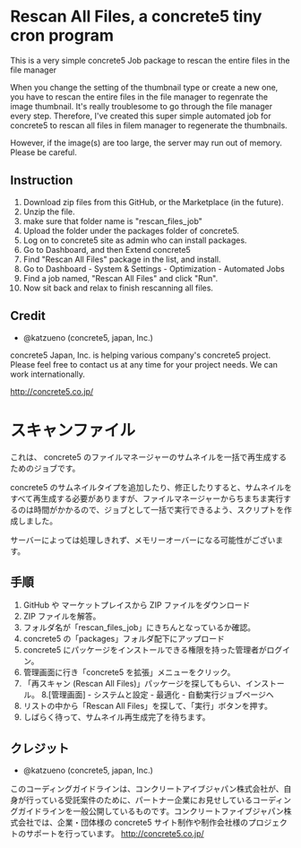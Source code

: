 # Rescan All Files, a concrete5 tiny cron program

This is a very simple concrete5 Job package to rescan the entire files in the file manager

When you change the setting of the thumbnail type or create a new one, you have to rescan the entire files in the file manager to regenrate the image thumbnail. It's really troublesome to go through the file manager every step. Therefore, I've created this super simple automated job for concrete5 to rescan all files in filem manager to regenerate the thumbnails.

However, if the image(s) are too large, the server may run out of memory. Please be careful.

## Instruction

1. Download zip files from this GitHub, or the Marketplace (in the future).
2. Unzip the file.
3. make sure that folder name is "rescan_files_job"
4. Upload the folder under the packages folder of concrete5.
5. Log on to concrete5 site as admin who can install packages.
6. Go to Dashboard, and then Extend concrete5
7. Find "Rescan All Files" package in the list, and install.
8. Go to Dashboard - System & Settings - Optimization - Automated Jobs
9. Find a job named, "Rescan All Files" and click "Run".
10. Now sit back and relax to finish rescanning all files.

## Credit

- @katzueno (concrete5, japan, Inc.)

concrete5 Japan, Inc. is helping various company's concrete5 project. Please feel free to contact us at any time for your project needs. We can work internationally.

http://concrete5.co.jp/

# スキャンファイル

これは、 concrete5 のファイルマネージャーのサムネイルを一括で再生成するためのジョブです。

concrete5 のサムネイルタイプを追加したり、修正したりすると、サムネイルをすべて再生成する必要がありますが、ファイルマネージャーからちまちま実行するのは時間がかかるので、ジョブとして一括で実行できるよう、スクリプトを作成しました。

サーバーによっては処理しきれず、メモリーオーバーになる可能性がございます。

## 手順

1. GitHub や マーケットプレイスから ZIP ファイルをダウンロード
2. ZIP ファイルを解答。
3. フォルダ名が「rescan_files_job」にきちんとなっているか確認。
4. concrete5 の「packages」フォルダ配下にアップロード
5. concrete5 にパッケージをインストールできる権限を持った管理者がログイン。
6. 管理画面に行き「concrete5 を拡張」メニューをクリック。
7. 「再スキャン (Rescan All Files)」パッケージを探してもらい、インストール。
8.[管理画面] - システムと設定 - 最適化 - 自動実行ジョブページヘ
9. リストの中から「Rescan All Files」を探して、「実行」ボタンを押す。
10. しばらく待って、サムネイル再生成完了を待ちます。

## クレジット

- @katzueno (concrete5, japan, Inc.)

このコーディングガイドラインは、コンクリートアイブジャパン株式会社が、自身が行っている受託案件のために、パートナー企業にお見せしているコーディングガイドラインを一般公開しているものです。コンクリートファイブジャパン株式会社では、企業・団体様の concrete5 サイト制作や制作会社様のプロジェクトのサポートを行っています。
http://concrete5.co.jp/
